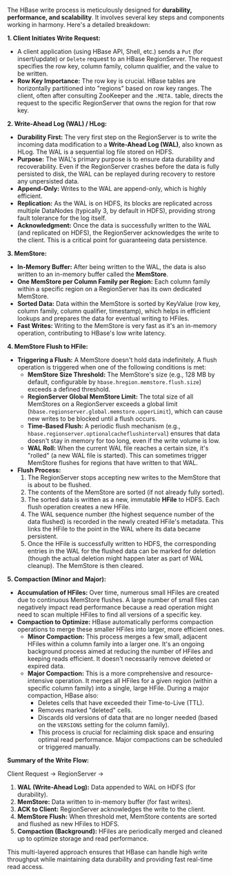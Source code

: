 The HBase write process is meticulously designed for **durability, performance, and scalability**. It involves several key steps and components working in harmony. Here's a detailed breakdown:

**1. Client Initiates Write Request:**
* A client application (using HBase API, Shell, etc.) sends a `Put` (for insert/update) or `Delete` request to an HBase RegionServer. The request specifies the row key, column family, column qualifier, and the value to be written.
* **Row Key Importance:** The row key is crucial. HBase tables are horizontally partitioned into "regions" based on row key ranges. The client, often after consulting ZooKeeper and the `.META.` table, directs the request to the specific RegionServer that owns the region for that row key.

**2. Write-Ahead Log (WAL) / HLog:**
* **Durability First:** The very first step on the RegionServer is to write the incoming data modification to a **Write-Ahead Log (WAL)**, also known as HLog. The WAL is a sequential log file stored on HDFS.
* **Purpose:** The WAL's primary purpose is to ensure data durability and recoverability. Even if the RegionServer crashes before the data is fully persisted to disk, the WAL can be replayed during recovery to restore any unpersisted data.
* **Append-Only:** Writes to the WAL are append-only, which is highly efficient.
* **Replication:** As the WAL is on HDFS, its blocks are replicated across multiple DataNodes (typically 3, by default in HDFS), providing strong fault tolerance for the log itself.
* **Acknowledgment:** Once the data is successfully written to the WAL (and replicated on HDFS), the RegionServer acknowledges the write to the client. This is a critical point for guaranteeing data persistence.

**3. MemStore:**
* **In-Memory Buffer:** After being written to the WAL, the data is also written to an in-memory buffer called the **MemStore**.
* **One MemStore per Column Family per Region:** Each column family within a specific region on a RegionServer has its own dedicated MemStore.
* **Sorted Data:** Data within the MemStore is sorted by KeyValue (row key, column family, column qualifier, timestamp), which helps in efficient lookups and prepares the data for eventual writing to HFiles.
* **Fast Writes:** Writing to the MemStore is very fast as it's an in-memory operation, contributing to HBase's low write latency.

**4. MemStore Flush to HFile:**
* **Triggering a Flush:** A MemStore doesn't hold data indefinitely. A flush operation is triggered when one of the following conditions is met:
    * **MemStore Size Threshold:** The MemStore's size (e.g., 128 MB by default, configurable by `hbase.hregion.memstore.flush.size`) exceeds a defined threshold.
    * **RegionServer Global MemStore Limit:** The total size of all MemStores on a RegionServer exceeds a global limit (`hbase.regionserver.global.memstore.upperLimit`), which can cause new writes to be blocked until a flush occurs.
    * **Time-Based Flush:** A periodic flush mechanism (e.g., `hbase.regionserver.optionalcacheflushinterval`) ensures that data doesn't stay in memory for too long, even if the write volume is low.
    * **WAL Roll:** When the current WAL file reaches a certain size, it's "rolled" (a new WAL file is started). This can sometimes trigger MemStore flushes for regions that have written to that WAL.
* **Flush Process:**
    1. The RegionServer stops accepting new writes to the MemStore that is about to be flushed.
    2. The contents of the MemStore are sorted (if not already fully sorted).
    3. The sorted data is written as a new, immutable **HFile** to HDFS. Each flush operation creates a new HFile.
    4. The WAL sequence number (the highest sequence number of the data flushed) is recorded in the newly created HFile's metadata. This links the HFile to the point in the WAL where its data became persistent.
    5. Once the HFile is successfully written to HDFS, the corresponding entries in the WAL for the flushed data can be marked for deletion (though the actual deletion might happen later as part of WAL cleanup). The MemStore is then cleared.

**5. Compaction (Minor and Major):**
* **Accumulation of HFiles:** Over time, numerous small HFiles are created due to continuous MemStore flushes. A large number of small files can negatively impact read performance because a read operation might need to scan multiple HFiles to find all versions of a specific key.
* **Compaction to Optimize:** HBase automatically performs compaction operations to merge these smaller HFiles into larger, more efficient ones.
    * **Minor Compaction:** This process merges a few small, adjacent HFiles within a column family into a larger one. It's an ongoing background process aimed at reducing the number of HFiles and keeping reads efficient. It doesn't necessarily remove deleted or expired data.
    * **Major Compaction:** This is a more comprehensive and resource-intensive operation. It merges all HFiles for a given region (within a specific column family) into a single, large HFile. During a major compaction, HBase also:
        * Deletes cells that have exceeded their Time-to-Live (TTL).
        * Removes marked "deleted" cells.
        * Discards old versions of data that are no longer needed (based on the `VERSIONS` setting for the column family).
        * This process is crucial for reclaiming disk space and ensuring optimal read performance. Major compactions can be scheduled or triggered manually.

**Summary of the Write Flow:**

Client Request -> RegionServer ->
1. **WAL (Write-Ahead Log):** Data appended to WAL on HDFS (for durability).
2. **MemStore:** Data written to in-memory buffer (for fast writes).
3. **ACK to Client:** RegionServer acknowledges the write to the client.
4. **MemStore Flush:** When threshold met, MemStore contents are sorted and flushed as new HFiles to HDFS.
5. **Compaction (Background):** HFiles are periodically merged and cleaned up to optimize storage and read performance.

This multi-layered approach ensures that HBase can handle high write throughput while maintaining data durability and providing fast real-time read access.
